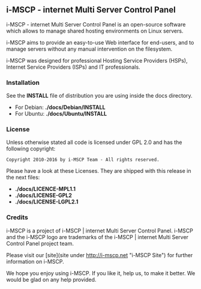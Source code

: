 ## i-MSCP - internet Multi Server Control Panel

i-MSCP - internet Multi Server Control Panel is an open-source software which allows to manage shared hosting
environments on Linux servers.

i-MSCP aims to provide an easy-to-use Web interface for end-users, and to manage servers without any manual intervention
on the filesystem.

i-MSCP was designed for professional Hosting Service Providers (HSPs), Internet Service Providers (ISPs) and IT
professionals.

### Installation

See the **INSTALL** file of distribution you are using inside the docs directory.

* For Debian: **./docs/Debian/INSTALL**
* For Ubuntu: **./docs/Ubuntu/INSTALL**

### License

Unless otherwise stated all code is licensed under GPL 2.0 and has the following copyright:

```
Copyright 2010-2016 by i-MSCP Team - All rights reserved.
```

Please have a look at these Licenses. They are shipped with this release in the next files:

* **./docs/LICENCE-MPL1.1**
* **./docs/LICENSE-GPL2**
* **./docs/LICENSE-LGPL2.1**

### Credits

i-MSCP is a project of i-MSCP | internet Multi Server Control Panel. i-MSCP and the i-MSCP logo are trademarks of the
i-MSCP | internet Multi Server Control Panel project team.

Please visit our [site](site under http://i-mscp.net "i-MSCP Site") for further information on i-MSCP.

We hope you enjoy using i-MSCP. If you like it, help us, to make it better. We would be glad on any help provided.
